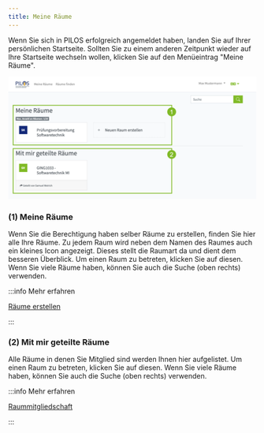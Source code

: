 ```yaml
---
title: Meine Räume
---
```


Wenn Sie sich in PILOS erfolgreich angemeldet haben, landen Sie auf Ihrer persönlichen Startseite. Sollten Sie zu einem anderen Zeitpunkt wieder auf Ihre Startseite wechseln wollen, klicken Sie auf den Menüeintrag "Meine Räume".

![Meine Räume](assets/myrooms.png)


### (1) Meine Räume

Wenn Sie die Berechtigung haben selber Räume zu erstellen, finden Sie hier alle Ihre Räume. Zu jedem Raum wird neben dem Namen des Raumes auch ein kleines Icon angezeigt. Dieses stellt die Raumart da und dient dem besseren Überblick.
Um einen Raum zu betreten, klicken Sie auf diesen. Wenn Sie viele Räume haben, können Sie auch die Suche (oben rechts) verwenden.

:::info Mehr erfahren

[Räume erstellen](create)

:::


### (2) Mit mir geteilte Räume

Alle Räume in denen Sie Mitglied sind werden Ihnen hier aufgelistet. Um einen Raum zu betreten, klicken Sie auf diesen. Wenn Sie viele Räume haben, können Sie auch die Suche (oben rechts) verwenden.

:::info Mehr erfahren 

[Raummitgliedschaft](functions/membership)

:::